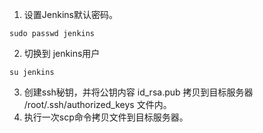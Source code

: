 
1. 设置Jenkins默认密码。
```shell
sudo passwd jenkins
```
2. 切换到 jenkins用户 
```
su jenkins
```
3. 创建ssh秘钥，并将公钥内容 id_rsa.pub 拷贝到目标服务器 /root/.ssh/authorized_keys 文件内。
4. 执行一次scp命令拷贝文件到目标服务器。